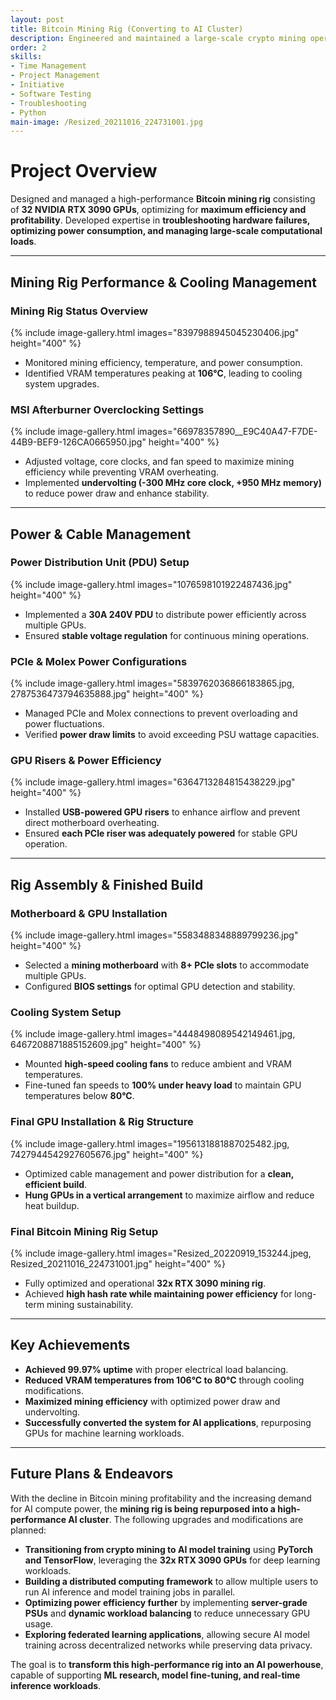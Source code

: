 ```yaml
---
layout: post
title: Bitcoin Mining Rig (Converting to AI Cluster)
description: Engineered and maintained a large-scale crypto mining operation utilizing 32 NVIDIA RTX 3090 GPUs, gaining expertise in troubleshooting hardware issues, optimizing mining efficiency, and managing electrical load balancing for high-performance systems.
order: 2
skills: 
- Time Management
- Project Management
- Initiative
- Software Testing
- Troubleshooting
- Python
main-image: /Resized_20211016_224731001.jpg
---
```

# Project Overview  
Designed and managed a high-performance **Bitcoin mining rig** consisting of **32 NVIDIA RTX 3090 GPUs**, optimizing for **maximum efficiency and profitability**. Developed expertise in **troubleshooting hardware failures, optimizing power consumption, and managing large-scale computational loads**.  

---

## Mining Rig Performance & Cooling Management  

### Mining Rig Status Overview  
{% include image-gallery.html images="8397988945045230406.jpg" height="400" %}  
- Monitored mining efficiency, temperature, and power consumption.  
- Identified VRAM temperatures peaking at **106°C**, leading to cooling system upgrades.  

### MSI Afterburner Overclocking Settings  
{% include image-gallery.html images="66978357890__E9C40A47-F7DE-44B9-BEF9-126CA0665950.jpg" height="400" %}  
- Adjusted voltage, core clocks, and fan speed to maximize mining efficiency while preventing VRAM overheating.  
- Implemented **undervolting (-300 MHz core clock, +950 MHz memory)** to reduce power draw and enhance stability.  

---

## Power & Cable Management  

### Power Distribution Unit (PDU) Setup  
{% include image-gallery.html images="1076598101922487436.jpg" height="400" %}  
- Implemented a **30A 240V PDU** to distribute power efficiently across multiple GPUs.  
- Ensured **stable voltage regulation** for continuous mining operations.  

### PCIe & Molex Power Configurations  
{% include image-gallery.html images="5839762036866183865.jpg, 2787536473794635888.jpg" height="400" %}  
- Managed PCIe and Molex connections to prevent overloading and power fluctuations.  
- Verified **power draw limits** to avoid exceeding PSU wattage capacities.  

### GPU Risers & Power Efficiency  
{% include image-gallery.html images="6364713284815438229.jpg" height="400" %}  
- Installed **USB-powered GPU risers** to enhance airflow and prevent direct motherboard overheating.  
- Ensured **each PCIe riser was adequately powered** for stable GPU operation.  

---

## Rig Assembly & Finished Build  

### Motherboard & GPU Installation  
{% include image-gallery.html images="5583488348889799236.jpg" height="400" %}  
- Selected a **mining motherboard** with **8+ PCIe slots** to accommodate multiple GPUs.  
- Configured **BIOS settings** for optimal GPU detection and stability.  

### Cooling System Setup  
{% include image-gallery.html images="4448498089542149461.jpg, 6467208871885152609.jpg" height="400" %}  
- Mounted **high-speed cooling fans** to reduce ambient and VRAM temperatures.  
- Fine-tuned fan speeds to **100% under heavy load** to maintain GPU temperatures below **80°C**.  

### Final GPU Installation & Rig Structure  
{% include image-gallery.html images="1956131881887025482.jpg, 7427944542927605676.jpg" height="400" %}  
- Optimized cable management and power distribution for a **clean, efficient build**.  
- **Hung GPUs in a vertical arrangement** to maximize airflow and reduce heat buildup.  

### Final Bitcoin Mining Rig Setup  
{% include image-gallery.html images="Resized_20220919_153244.jpeg, Resized_20211016_224731001.jpg" height="400" %}  
- Fully optimized and operational **32x RTX 3090 mining rig**.  
- Achieved **high hash rate while maintaining power efficiency** for long-term mining sustainability.  

---

## Key Achievements  
- **Achieved 99.97% uptime** with proper electrical load balancing.  
- **Reduced VRAM temperatures from 106°C to 80°C** through cooling modifications.  
- **Maximized mining efficiency** with optimized power draw and undervolting.  
- **Successfully converted the system for AI applications**, repurposing GPUs for machine learning workloads.  

---
## Future Plans & Endeavors  

With the decline in Bitcoin mining profitability and the increasing demand for AI compute power, the **mining rig is being repurposed into a high-performance AI cluster**. The following upgrades and modifications are planned:  

- **Transitioning from crypto mining to AI model training** using **PyTorch and TensorFlow**, leveraging the **32x RTX 3090 GPUs** for deep learning workloads.  
- **Building a distributed computing framework** to allow multiple users to run AI inference and model training jobs in parallel.  
- **Optimizing power efficiency further** by implementing **server-grade PSUs** and **dynamic workload balancing** to reduce unnecessary GPU usage.  
- **Exploring federated learning applications**, allowing secure AI model training across decentralized networks while preserving data privacy.  

The goal is to **transform this high-performance rig into an AI powerhouse**, capable of supporting **ML research, model fine-tuning, and real-time inference workloads**.  

